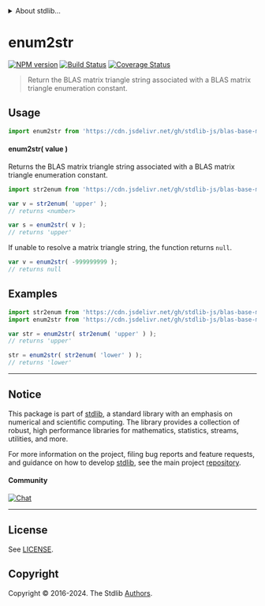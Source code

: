 <!--

@license Apache-2.0

Copyright (c) 2024 The Stdlib Authors.

Licensed under the Apache License, Version 2.0 (the "License");
you may not use this file except in compliance with the License.
You may obtain a copy of the License at

   http://www.apache.org/licenses/LICENSE-2.0

Unless required by applicable law or agreed to in writing, software
distributed under the License is distributed on an "AS IS" BASIS,
WITHOUT WARRANTIES OR CONDITIONS OF ANY KIND, either express or implied.
See the License for the specific language governing permissions and
limitations under the License.

-->


<details>
  <summary>
    About stdlib...
  </summary>
  <p>We believe in a future in which the web is a preferred environment for numerical computation. To help realize this future, we've built stdlib. stdlib is a standard library, with an emphasis on numerical and scientific computation, written in JavaScript (and C) for execution in browsers and in Node.js.</p>
  <p>The library is fully decomposable, being architected in such a way that you can swap out and mix and match APIs and functionality to cater to your exact preferences and use cases.</p>
  <p>When you use stdlib, you can be absolutely certain that you are using the most thorough, rigorous, well-written, studied, documented, tested, measured, and high-quality code out there.</p>
  <p>To join us in bringing numerical computing to the web, get started by checking us out on <a href="https://github.com/stdlib-js/stdlib">GitHub</a>, and please consider <a href="https://opencollective.com/stdlib">financially supporting stdlib</a>. We greatly appreciate your continued support!</p>
</details>

# enum2str

[![NPM version][npm-image]][npm-url] [![Build Status][test-image]][test-url] [![Coverage Status][coverage-image]][coverage-url] <!-- [![dependencies][dependencies-image]][dependencies-url] -->

> Return the BLAS matrix triangle string associated with a BLAS matrix triangle enumeration constant.

<!-- Section to include introductory text. Make sure to keep an empty line after the intro `section` element and another before the `/section` close. -->

<section class="intro">

</section>

<!-- /.intro -->

<!-- Package usage documentation. -->



<section class="usage">

## Usage

```javascript
import enum2str from 'https://cdn.jsdelivr.net/gh/stdlib-js/blas-base-matrix-triangle-enum2str@v0.1.0-deno/mod.js';
```

#### enum2str( value )

Returns the BLAS matrix triangle string associated with a BLAS matrix triangle enumeration constant.

```javascript
import str2enum from 'https://cdn.jsdelivr.net/gh/stdlib-js/blas-base-matrix-triangle-str2enum@deno/mod.js';

var v = str2enum( 'upper' );
// returns <number>

var s = enum2str( v );
// returns 'upper'
```

If unable to resolve a matrix triangle string, the function returns `null`.

```javascript
var v = enum2str( -999999999 );
// returns null
```

</section>

<!-- /.usage -->

<!-- Package usage notes. Make sure to keep an empty line after the `section` element and another before the `/section` close. -->

<section class="notes">

</section>

<!-- /.notes -->

<!-- Package usage examples. -->

<section class="examples">

## Examples

<!-- eslint no-undef: "error" -->

```javascript
import str2enum from 'https://cdn.jsdelivr.net/gh/stdlib-js/blas-base-matrix-triangle-str2enum@deno/mod.js';
import enum2str from 'https://cdn.jsdelivr.net/gh/stdlib-js/blas-base-matrix-triangle-enum2str@v0.1.0-deno/mod.js';

var str = enum2str( str2enum( 'upper' ) );
// returns 'upper'

str = enum2str( str2enum( 'lower' ) );
// returns 'lower'
```

</section>

<!-- /.examples -->

<!-- Section to include cited references. If references are included, add a horizontal rule *before* the section. Make sure to keep an empty line after the `section` element and another before the `/section` close. -->

<section class="references">

</section>

<!-- /.references -->

<!-- Section for related `stdlib` packages. Do not manually edit this section, as it is automatically populated. -->

<section class="related">

</section>

<!-- /.related -->

<!-- Section for all links. Make sure to keep an empty line after the `section` element and another before the `/section` close. -->


<section class="main-repo" >

* * *

## Notice

This package is part of [stdlib][stdlib], a standard library with an emphasis on numerical and scientific computing. The library provides a collection of robust, high performance libraries for mathematics, statistics, streams, utilities, and more.

For more information on the project, filing bug reports and feature requests, and guidance on how to develop [stdlib][stdlib], see the main project [repository][stdlib].

#### Community

[![Chat][chat-image]][chat-url]

---

## License

See [LICENSE][stdlib-license].


## Copyright

Copyright &copy; 2016-2024. The Stdlib [Authors][stdlib-authors].

</section>

<!-- /.stdlib -->

<!-- Section for all links. Make sure to keep an empty line after the `section` element and another before the `/section` close. -->

<section class="links">

[npm-image]: http://img.shields.io/npm/v/@stdlib/blas-base-matrix-triangle-enum2str.svg
[npm-url]: https://npmjs.org/package/@stdlib/blas-base-matrix-triangle-enum2str

[test-image]: https://github.com/stdlib-js/blas-base-matrix-triangle-enum2str/actions/workflows/test.yml/badge.svg?branch=v0.1.0
[test-url]: https://github.com/stdlib-js/blas-base-matrix-triangle-enum2str/actions/workflows/test.yml?query=branch:v0.1.0

[coverage-image]: https://img.shields.io/codecov/c/github/stdlib-js/blas-base-matrix-triangle-enum2str/main.svg
[coverage-url]: https://codecov.io/github/stdlib-js/blas-base-matrix-triangle-enum2str?branch=main

<!--

[dependencies-image]: https://img.shields.io/david/stdlib-js/blas-base-matrix-triangle-enum2str.svg
[dependencies-url]: https://david-dm.org/stdlib-js/blas-base-matrix-triangle-enum2str/main

-->

[chat-image]: https://img.shields.io/gitter/room/stdlib-js/stdlib.svg
[chat-url]: https://app.gitter.im/#/room/#stdlib-js_stdlib:gitter.im

[stdlib]: https://github.com/stdlib-js/stdlib

[stdlib-authors]: https://github.com/stdlib-js/stdlib/graphs/contributors

[umd]: https://github.com/umdjs/umd
[es-module]: https://developer.mozilla.org/en-US/docs/Web/JavaScript/Guide/Modules

[deno-url]: https://github.com/stdlib-js/blas-base-matrix-triangle-enum2str/tree/deno
[deno-readme]: https://github.com/stdlib-js/blas-base-matrix-triangle-enum2str/blob/deno/README.md
[umd-url]: https://github.com/stdlib-js/blas-base-matrix-triangle-enum2str/tree/umd
[umd-readme]: https://github.com/stdlib-js/blas-base-matrix-triangle-enum2str/blob/umd/README.md
[esm-url]: https://github.com/stdlib-js/blas-base-matrix-triangle-enum2str/tree/esm
[esm-readme]: https://github.com/stdlib-js/blas-base-matrix-triangle-enum2str/blob/esm/README.md
[branches-url]: https://github.com/stdlib-js/blas-base-matrix-triangle-enum2str/blob/main/branches.md

[stdlib-license]: https://raw.githubusercontent.com/stdlib-js/blas-base-matrix-triangle-enum2str/main/LICENSE

</section>

<!-- /.links -->
